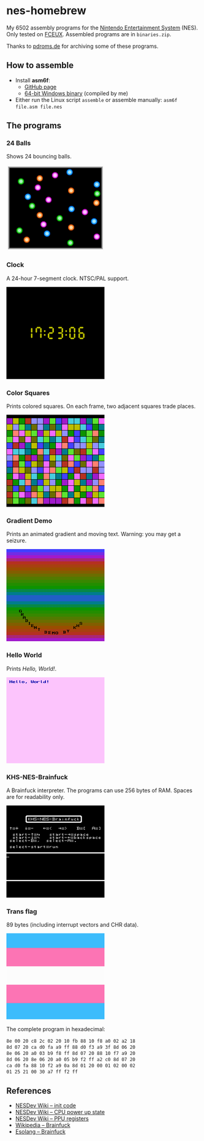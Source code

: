 # nes-homebrew

My 6502 assembly programs for the [Nintendo Entertainment System](http://en.wikipedia.org/wiki/Nintendo_Entertainment_System) (NES). Only tested on [FCEUX](http://www.fceux.com). Assembled programs are in `binaries.zip`.

Thanks to [pdroms.de](https://pdroms.de) for archiving some of these programs.

## How to assemble
* Install **asm6f**:
  * [GitHub page](https://github.com/freem/asm6f)
  * [64-bit Windows binary](http://qallee.net/misc/asm6f-win64.zip) (compiled by me)
* Either run the Linux script `assemble` or assemble manually: `asm6f file.asm file.nes`

## The programs

### 24 Balls
Shows 24 bouncing balls.

![24balls.asm](snap/24balls.png)

### Clock
A 24-hour 7-segment clock. NTSC/PAL support.

![clock.asm](snap/clock.png)

### Color Squares
Prints colored squares. On each frame, two adjacent squares trade places.

![colorsquares.asm](snap/colorsquares.png)

### Gradient Demo
Prints an animated gradient and moving text. Warning: you may get a seizure.

![gradient.asm](snap/gradient.png)

### Hello World
Prints *Hello, World!*.

![hello.asm](snap/hello.png)

### KHS-NES-Brainfuck
A Brainfuck interpreter. The programs can use 256 bytes of RAM. Spaces are for readability only.

![brainfuck.asm](snap/brainfuck.png)

### Trans flag
89 bytes (including interrupt vectors and CHR data).

![transflag.asm](snap/transflag.png)

The complete program in hexadecimal:
```
8e 00 20 c8 2c 02 20 10 fb 88 10 f8 a0 02 a2 18
8d 07 20 ca d0 fa a9 ff 88 d0 f3 a9 3f 8d 06 20
8e 06 20 a0 03 b9 f8 ff 8d 07 20 88 10 f7 a9 20
8d 06 20 8e 06 20 a0 05 b9 f2 ff a2 c0 8d 07 20
ca d0 fa 88 10 f2 a9 0a 8d 01 20 00 01 02 00 02
01 25 21 00 30 a7 ff f2 ff
```

## References
* [NESDev Wiki &ndash; init code](http://wiki.nesdev.com/w/index.php/Init_code)
* [NESDev Wiki &ndash; CPU power up state](http://wiki.nesdev.com/w/index.php/CPU_power_up_state)
* [NESDev Wiki &ndash; PPU registers](http://wiki.nesdev.com/w/index.php/PPU_registers)
* [Wikipedia &ndash; Brainfuck](https://en.wikipedia.org/wiki/Brainfuck)
* [Esolang &ndash; Brainfuck](https://esolangs.org/wiki/Brainfuck)

